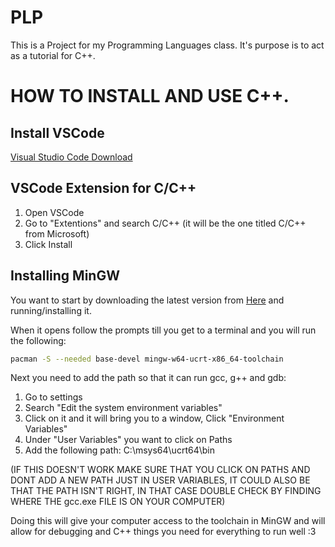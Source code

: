 # PLP
This is a Project for my Programming Languages class. It's purpose is to act as a tutorial for C++.

# HOW TO INSTALL AND USE C++.

## Install VSCode
[Visual Studio Code Download](https://code.visualstudio.com/download)

## VSCode Extension for C/C++
1. Open VSCode
2. Go to "Extentions" and search C/C++ (it will be the one titled C/C++ from Microsoft)
3. Click Install

## Installing MinGW
You want to start by downloading the latest version from [Here](https://www.msys2.org) 
and running/installing it.

When it opens follow the prompts till you get to a terminal and you will run the following:

```bash
pacman -S --needed base-devel mingw-w64-ucrt-x86_64-toolchain
```

Next you need to add the path so that it can run gcc, g++ and gdb:

1. Go to settings
2. Search "Edit the system environment variables"
3. Click on it and it will bring you to a window, Click "Environment Variables"
4. Under "User Variables" you want to click on Paths
5. Add the following path: C:\msys64\ucrt64\bin

(IF THIS DOESN'T WORK MAKE SURE THAT YOU CLICK ON PATHS AND DONT ADD A NEW
PATH JUST IN USER VARIABLES, IT COULD ALSO BE THAT THE PATH ISN'T RIGHT, IN
THAT CASE DOUBLE CHECK BY FINDING WHERE THE gcc.exe FILE IS ON YOUR COMPUTER)

Doing this will give your computer access to the toolchain in MinGW and will
allow for debugging and C++ things you need for everything to run well :3
